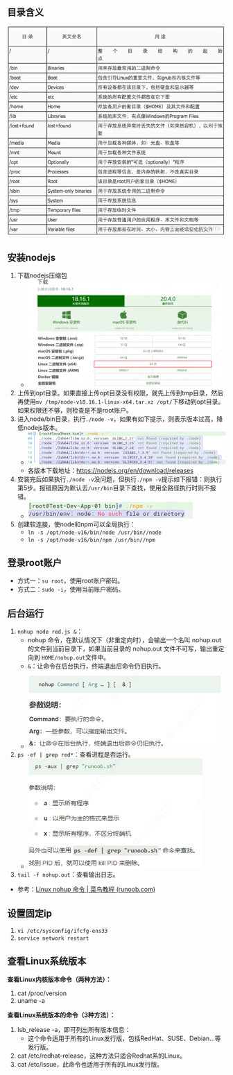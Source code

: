 ## 目录含义

![](./assets/2023-07-05.png)

## 安装nodejs

1. 下载nodejs压缩包
    - ![](./assets/2023-07-14.png)
2. 上传到opt目录。如果直接上传opt目录没有权限，就先上传到tmp目录，然后再使用`mv /tmp/node-v18.16.1-linux-x64.tar.xz /opt/`下移动到opt目录。如果权限还不够，则检查是不是root账户。
3. 进入node/bin目录，执行`./node -v`，如果有如下提示，则表示版本过高，降低nodejs版本。
    - ![](./assets/2023-07-14-1.png)
    - 各版本下载地址：<https://nodejs.org/en/download/releases>
4. 安装完后如果执行`./node -v`没问题，但执行`./npm -v`提示如下报错：则执行第5步。报错原因为默认去`/usr/bin`目录下查找，使用全路径执行时则不报错。
    - ![](./assets/2023-07-15.png)
5. 创建软连接，使node和npm可以全局执行：
    - `ln -s /opt/node-v16/bin/node /usr/bin//node`
    - `ln -s /opt/node-v16/bin/npm /usr/bin//npm`

## 登录root账户

- 方式一：`su root`，使用root账户密码。
- 方式二：`sudo -i`，使用当前账户密码。

## 后台运行

1. `nohup node red.js &`：
    - nohup 命令，在默认情况下（非重定向时），会输出一个名叫 nohup.out 的文件到当前目录下，如果当前目录的 nohup.out 文件不可写，输出重定向到 `HOME/nohup.out`文件中。
    - `&`：让命令在后台执行，终端退出后命令仍旧执行。
    - ![](./assets/2023-07-17.png)
2. `ps -ef | grep red*`：查看进程是否运行。
    - ![](./assets/2023-07-17-1.png)
3. `tail -f nohup.out`：查看输出日志。

- 参考：[Linux nohup 命令 | 菜鸟教程 (runoob.com)](https://www.runoob.com/linux/linux-comm-nohup.html)

## 设置固定ip

1. `vi /etc/sysconfig/ifcfg-ens33`
2. `service network restart`

## 查看Linux系统版本

**查看Linux内核版本命令（两种方法）：**

1. cat /proc/version
2. uname -a

**查看Linux系统版本的命令（3种方法）：**

1. lsb_release -a，即可列出所有版本信息：
    - 这个命令适用于所有的Linux发行版，包括RedHat、SUSE、Debian…等发行版。
2. cat /etc/redhat-release，这种方法只适合Redhat系的Linux。
3. cat /etc/issue，此命令也适用于所有的Linux发行版。
